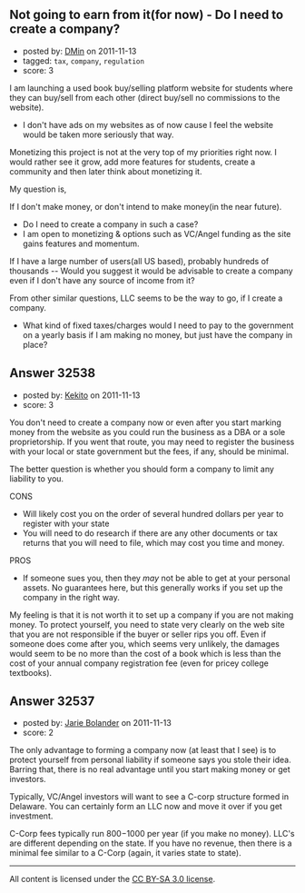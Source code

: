 ## Not going to earn from it(for now) - Do I need to create a company?

- posted by: [DMin](https://stackexchange.com/users/-1/14400-dmin) on 2011-11-13
- tagged: `tax`, `company`, `regulation`
- score: 3

I am launching a used book buy/selling platform website for students where they can buy/sell from each other (direct buy/sell no commissions to the website). 

- I don't have ads on my websites as of now cause I feel the website would be taken more 
seriously that way.

Monetizing this project is not at the very top of my priorities right now. I would rather see it grow, add more features for students, create a community and then later think about monetizing it. 

My question is, 

If I don't make money, or don't intend to make money(in the near future).

-  Do I need to create a company in such a case?
- I am open to monetizing & options such as VC/Angel funding as the site gains features and momentum.


If I have a large number of users(all US based), probably hundreds of thousands -- Would you suggest it would be advisable to create a company even if I don't have any source of income from it?  

From other similar questions, LLC seems to be the way to go, if I create a company.
 
- What kind of fixed taxes/charges would I need to pay to the government on a yearly basis if I am making no money, but just have the company in place?









## Answer 32538

- posted by: [Kekito](https://stackexchange.com/users/-1/5898-kekito) on 2011-11-13
- score: 3

You don't need to create a company now or even after you start marking money from the website as you could run the business as a DBA or a sole proprietorship.  If you went that route, you may need to register the business with your local or state government but the fees, if any, should be minimal.

The better question is whether you should form a company to limit any liability to you.  

CONS

 - Will likely cost you on the order of several hundred dollars per year to register with your state
 - You will need to do research if there are any other documents or tax returns that you will need to file, which may cost you time and money.

PROS

 - If someone sues you, then they *may* not be able to get at your personal assets.  No guarantees here, but this generally works if you set up the company in the right way.

My feeling is that it is not worth it to set up a company if you are not making money.  To protect yourself, you need to state very clearly on the web site that you are not responsible if the buyer or seller rips you off.  Even if someone does come after you, which seems very unlikely, the damages would seem to be no more than the cost of a book which is less than the cost of your annual company registration fee (even for pricey college textbooks).


## Answer 32537

- posted by: [Jarie Bolander](https://stackexchange.com/users/-1/585-jarie-bolander) on 2011-11-13
- score: 2

The only advantage to forming a company now (at least that I see) is to protect yourself from personal liability if someone says you stole their idea. Barring that, there is no real advantage until you start making money or get investors.

Typically, VC/Angel investors will want to see a C-corp structure formed in Delaware. You can certainly form an LLC now and move it over if you get investment.

C-Corp fees typically run $800-$1000 per year (if you make no money). LLC's are different depending on the state. If you have no revenue, then there is a minimal fee similar to a C-Corp (again, it varies state to state).



---

All content is licensed under the [CC BY-SA 3.0 license](https://creativecommons.org/licenses/by-sa/3.0/).
